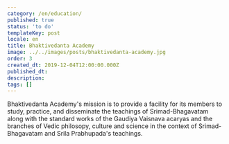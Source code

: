 ```yaml
---
category: /en/education/
published: true
status: 'to do'
templateKey: post
locale: en
title: Bhaktivedanta Academy
image: ../../images/posts/bhaktivedanta-academy.jpg
order: 3
created_dt: 2019-12-04T12:00:00.000Z
published_dt:
description:
tags: []
---
```


Bhaktivedanta Academy's mission is to provide a facility for its members to study, practice, and disseminate the teachings of Srimad-Bhagavatam along with the standard works
of the Gaudiya Vaisnava acaryas and the branches of Vedic philosopy, culture and science in the context of Srimad-Bhagavatam and Srila Prabhupada's teachings.

<tbd locale="en" url="mailto:haribol@mayapur.live"></tbd>
